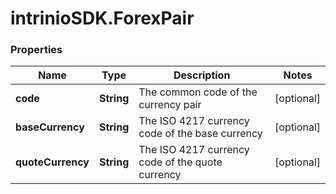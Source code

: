 # intrinioSDK.ForexPair

### Properties
Name | Type | Description | Notes
------------ | ------------- | ------------- | -------------
**code** | **String** | The common code of the currency pair | [optional] 
**baseCurrency** | **String** | The ISO 4217 currency code of the base currency | [optional] 
**quoteCurrency** | **String** | The ISO 4217 currency code of the quote currency | [optional] 


